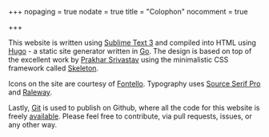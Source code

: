+++
nopaging = true
nodate = true
title = "Colophon"
nocomment = true

+++

This website is written using [Sublime Text 3](https://www.sublimetext.com/) and compiled into HTML using [Hugo](http://gohugo.io) - a static site generator written in [Go](https://golang.org/). The design is based on top of the excellent work by [Prakhar Srivastav](http://www.prakhar.me) using the minimalistic CSS framework called [Skeleton](http://getskeleton.com).

Icons on the site are courtesy of [Fontello](http://fontello.com/). Typography uses [Source Serif Pro](https://github.com/adobe-fonts/source-serif-pro) and [Raleway](https://github.com/theleagueof/raleway).

Lastly, [Git](http://git-scm.com/) is used to publish on Github, where all the code for this website is freely [available](https://github.com/nishanttotla/hugo-blog-skeleton). Please feel free to contribute, via pull requests, issues, or any other way.


